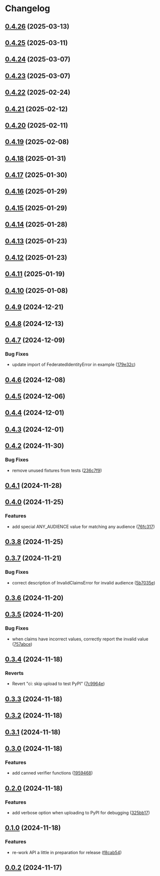 # Changelog

## [0.4.26](https://github.com/rjw57/verify-oidc-identity/compare/0.4.25...0.4.26) (2025-03-13)

## [0.4.25](https://github.com/rjw57/verify-oidc-identity/compare/0.4.24...0.4.25) (2025-03-11)

## [0.4.24](https://github.com/rjw57/verify-oidc-identity/compare/0.4.23...0.4.24) (2025-03-07)

## [0.4.23](https://github.com/rjw57/verify-oidc-identity/compare/0.4.22...0.4.23) (2025-03-07)

## [0.4.22](https://github.com/rjw57/verify-oidc-identity/compare/0.4.21...0.4.22) (2025-02-24)

## [0.4.21](https://github.com/rjw57/verify-oidc-identity/compare/0.4.20...0.4.21) (2025-02-12)

## [0.4.20](https://github.com/rjw57/verify-oidc-identity/compare/0.4.19...0.4.20) (2025-02-11)

## [0.4.19](https://github.com/rjw57/verify-oidc-identity/compare/0.4.18...0.4.19) (2025-02-08)

## [0.4.18](https://github.com/rjw57/verify-oidc-identity/compare/0.4.17...0.4.18) (2025-01-31)

## [0.4.17](https://github.com/rjw57/verify-oidc-identity/compare/0.4.16...0.4.17) (2025-01-30)

## [0.4.16](https://github.com/rjw57/verify-oidc-identity/compare/0.4.15...0.4.16) (2025-01-29)

## [0.4.15](https://github.com/rjw57/verify-oidc-identity/compare/0.4.14...0.4.15) (2025-01-29)

## [0.4.14](https://github.com/rjw57/verify-oidc-identity/compare/0.4.13...0.4.14) (2025-01-28)

## [0.4.13](https://github.com/rjw57/verify-oidc-identity/compare/0.4.12...0.4.13) (2025-01-23)

## [0.4.12](https://github.com/rjw57/verify-oidc-identity/compare/0.4.11...0.4.12) (2025-01-23)

## [0.4.11](https://github.com/rjw57/verify-oidc-identity/compare/0.4.10...0.4.11) (2025-01-19)

## [0.4.10](https://github.com/rjw57/verify-oidc-identity/compare/0.4.9...0.4.10) (2025-01-08)

## [0.4.9](https://github.com/rjw57/verify-oidc-identity/compare/0.4.8...0.4.9) (2024-12-21)

## [0.4.8](https://github.com/rjw57/verify-oidc-identity/compare/0.4.7...0.4.8) (2024-12-13)

## [0.4.7](https://github.com/rjw57/verify-oidc-identity/compare/0.4.6...0.4.7) (2024-12-09)

### Bug Fixes

* update import of FederatedIdentityError in example ([179e32c](https://github.com/rjw57/verify-oidc-identity/commit/179e32c5e6fd25b891380e96d367630cd9a3c641))

## [0.4.6](https://github.com/rjw57/verify-oidc-identity/compare/0.4.5...0.4.6) (2024-12-08)

## [0.4.5](https://github.com/rjw57/verify-oidc-identity/compare/0.4.4...0.4.5) (2024-12-06)

## [0.4.4](https://github.com/rjw57/verify-oidc-identity/compare/0.4.3...0.4.4) (2024-12-01)

## [0.4.3](https://github.com/rjw57/verify-oidc-identity/compare/0.4.2...0.4.3) (2024-12-01)

## [0.4.2](https://github.com/rjw57/verify-oidc-identity/compare/0.4.1...0.4.2) (2024-11-30)

### Bug Fixes

* remove unused fixtures from tests ([236c7f9](https://github.com/rjw57/verify-oidc-identity/commit/236c7f9459f47e888972e3e14a0d97552016e096))

## [0.4.1](https://github.com/rjw57/verify-oidc-identity/compare/0.4.0...0.4.1) (2024-11-28)

## [0.4.0](https://github.com/rjw57/verify-oidc-identity/compare/0.3.8...0.4.0) (2024-11-25)

### Features

* add special ANY_AUDIENCE value for matching any audience ([76fc317](https://github.com/rjw57/verify-oidc-identity/commit/76fc3177cfc12cbcc9002f14465277bb2a334311))

## [0.3.8](https://github.com/rjw57/verify-oidc-identity/compare/0.3.7...0.3.8) (2024-11-25)

## [0.3.7](https://github.com/rjw57/verify-oidc-identity/compare/0.3.6...0.3.7) (2024-11-21)

### Bug Fixes

* correct description of InvalidClaimsError for invalid audience ([5b7035e](https://github.com/rjw57/verify-oidc-identity/commit/5b7035eb7a3e361f80a8cb3d292372da6d81e63b))

## [0.3.6](https://github.com/rjw57/verify-oidc-identity/compare/0.3.5...0.3.6) (2024-11-20)

## [0.3.5](https://github.com/rjw57/verify-oidc-identity/compare/0.3.4...0.3.5) (2024-11-20)

### Bug Fixes

* when claims have incorrect values, correctly report the invalid value ([757abce](https://github.com/rjw57/verify-oidc-identity/commit/757abce3a4ebf11af14ba988a5597b799a346c8c))

## [0.3.4](https://github.com/rjw57/verify-oidc-identity/compare/0.3.3...0.3.4) (2024-11-18)

### Reverts

* Revert "ci: skip upload to test PyPI" ([7c9964e](https://github.com/rjw57/verify-oidc-identity/commit/7c9964e888683a747d4e4797e45df7ffbda4cec2))

## [0.3.3](https://github.com/rjw57/verify-oidc-identity/compare/0.3.2...0.3.3) (2024-11-18)

## [0.3.2](https://github.com/rjw57/verify-oidc-identity/compare/0.3.1...0.3.2) (2024-11-18)

## [0.3.1](https://github.com/rjw57/verify-oidc-identity/compare/0.3.0...0.3.1) (2024-11-18)

## [0.3.0](https://github.com/rjw57/verify-oidc-identity/compare/0.2.0...0.3.0) (2024-11-18)

### Features

* add canned verifier functions ([1959468](https://github.com/rjw57/verify-oidc-identity/commit/195946816cc74e9fd59bc2103536adca4c868866))

## [0.2.0](https://github.com/rjw57/verify-oidc-identity/compare/0.1.0...0.2.0) (2024-11-18)

### Features

* add verbose option when uploading to PyPI for debugging ([325bb17](https://github.com/rjw57/verify-oidc-identity/commit/325bb1718ce20c8fdaa9715392e682d41188242d))

## [0.1.0](https://github.com/rjw57/verify-oidc-identity/compare/0.0.2...0.1.0) (2024-11-18)

### Features

* re-work API a little in preparation for release ([f8cab54](https://github.com/rjw57/verify-oidc-identity/commit/f8cab5451e903d86b770e640bb6fe21813f82c2f))

## [0.0.2](https://github.com/rjw57/verify-oidc-identity/compare/0.0.1...0.0.2) (2024-11-17)
